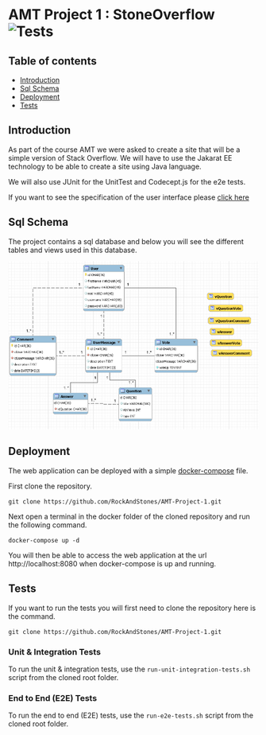 # AMT Project 1 : StoneOverflow <img src="https://github.com/RockAndStones/AMT-Project-1/workflows/stoneoverflow_tests/badge.svg?branch=dev" alt="Tests">

## Table of contents
- [Introduction](#Introduction)  
- [Sql Schema](#Sql-Schema)  
- [Deployment](#Deployment)
- [Tests](#Tests)

## Introduction
As part of the course AMT we were asked to create a site that will be a simple version of Stack Overflow. We will have to use the Jakarat EE technology to be able to create a site using Java language.

We will also use JUnit for the UnitTest and Codecept.js for the e2e tests.

If you want to see the specification of the user interface please [click here](https://docs.google.com/document/d/1DSahosKDQq_0yjQDg7r0EOaPcs6QhwXc7yyWqTjHFSo/edit?usp=sharing)

## Sql Schema

The project contains a sql database and below you will see the different tables and views used in this database.

![Sql Model](./img/SqlModel.PNG)

## Deployment
The web application can be deployed with a simple [docker-compose](./docker/docker-compose.yml) file.

First clone the repository.
```
git clone https://github.com/RockAndStones/AMT-Project-1.git
```
Next open a terminal in the docker folder of the cloned repository and run the following command. 
```
docker-compose up -d
```
You will then be able to access the web application at the url http://localhost:8080 when docker-compose is up and running.

## Tests
If you want to run the tests you will first need to clone the repository here is the command.

```
git clone https://github.com/RockAndStones/AMT-Project-1.git
```
### Unit & Integration Tests
To run the unit & integration tests, use the `run-unit-integration-tests.sh` script from the cloned root folder.
### End to End (E2E) Tests
To run the end to end (E2E) tests, use the `run-e2e-tests.sh` script from the cloned root folder.
